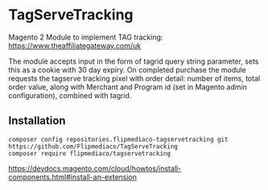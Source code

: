 # TagServeTracking

Magento 2 Module to implement TAG tracking: https://www.theaffiliategateway.com/uk

The module accepts input in the form of tagrid query string parameter, sets this as a cookie with 30 day expiry. On completed purchase the module requests the tagserve tracking pixel with order detail: number of items, total order value, along with Merchant and Program id (set in Magento admin configuration), combined with tagrid.

## Installation

```
composer config repositories.flipmediaco-tagservetracking git https://github.com/Flipmediaco/TagServeTracking
composer require flipmediaco/tagservetracking
```
https://devdocs.magento.com/cloud/howtos/install-components.html#install-an-extension
